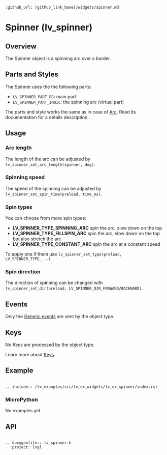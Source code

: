 ```eval_rst
:github_url: |github_link_base|/widgets/spinner.md
```
# Spinner (lv_spinner)

## Overview
The Spinner object is a spinning arc over a border. 

## Parts and Styles

The Spinner uses the the following parts:
- `LV_SPINNER_PART_BG`: main part
- `LV_SPINNER_PART_INDIC`: the spinning arc (virtual part)

The parts and style works the same as in case of [Arc](/widgets/arc). Read its documentation for a details description.

## Usage

### Arc length
The length of the arc can be adjusted by `lv_spinner_set_arc_length(spinner, deg)`.

### Spinning speed
The speed of the spinning can be adjusted by `lv_spinner_set_spin_time(preload, time_ms)`.

### Spin types
You can choose from more spin types:
- **LV_SPINNER_TYPE_SPINNING_ARC** spin the arc, slow down on the top
- **LV_SPINNER_TYPE_FILLSPIN_ARC** spin the arc, slow down on the top but also stretch the arc
- **LV_SPINNER_TYPE_CONSTANT_ARC** spin the arc at a constant speed

To apply one if them use `lv_spinner_set_type(preload, LV_SPINNER_TYPE_...)`

### Spin direction
The direction of spinning can be changed with `lv_spinner_set_dir(preload, LV_SPINNER_DIR_FORWARD/BACKWARD)`.


## Events
Only the [Generic events](/overview/event.html#generic-events) are sent by the object type.

## Keys
No *Keys* are processed by the object type.

Learn more about [Keys](/overview/indev).



## Example

```eval_rst

.. include:: /lv_examples/src/lv_ex_widgets/lv_ex_spinner/index.rst

```

### MicroPython
No examples yet.

## API 

```eval_rst

.. doxygenfile:: lv_spinner.h
  :project: lvgl
        
```
